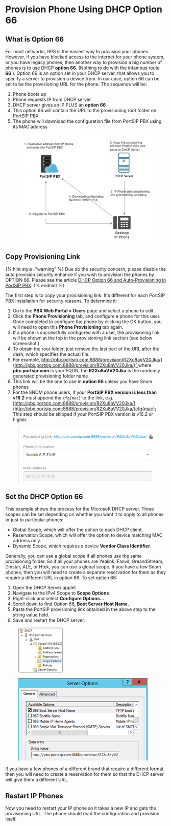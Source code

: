 # Provision Phone Using DHCP Option 66

## What is Option 66

For most networks, RPS is the easiest way to provision your phones. However, if you have blocked access to the internet for your phone system, or you have legacy phones, then another way to provision a big number of phones is to use DHCP **option 66**. (Nothing to do with the infamous route **66** ). Option 66 is an option set in your DHCP server, that allows you to specify a server to provision a device from. In our case, option 66 can be set to be the provisioning URL for the phone. The sequence will be:

1. Phone boots up
2. Phone requests IP from DHCP server
3. DHCP server gives an IP PLUS an **option 66**
4. This option 66 will contain the URL to the provisioning root folder on PortSIP PBX
5. The phone will download the configuration file from PortSIP PBX using its MAC address

<figure><img src="../../.gitbook/assets/portsip_dhcp66_phone.png" alt=""><figcaption></figcaption></figure>

## Copy Provisioning Link <a href="#h.53mpievjyi4e" id="h.53mpievjyi4e"></a>

{% hint style="warning" %}
Due do the security concern, please disable the auto provision security enhance if you wish to provision the phones by OPTION 66. Please see the article [DHCP Option 66 and Auto-Provisioning in PortSIP PBX](auto-provisioning-security.md#dhcp-option-66-and-auto-provisioning-in-portsip-pbx).
{% endhint %}

The first step is to copy your provisioning link. It's different for each PortSIP PBX installation for security reasons. To determine it:

1. Go to the **PBX Web Portal >  Users** page and select a phone to edit.&#x20;
2. Click the **Phone Provisioning** tab, and configure a phone for this user. Once completed to configure the phone by clicking the OK button, you will need to open this **Phone Provisioning** tab again.
3. If a phone is successfully configured with a user, the provisioning link will be shown at the top in the provisioning link section (see below screenshot.)
4. To obtain the root folder, just remove the last part of the URL after the dash, which specifies the actual file.
5. For example, [http://pbx.portsip.com:8888/provision/R2Xu8aVV20Jka/](http://pbx.portsip.com:8888/provision/R2Xu8aVV20Jka/)[ ](http://pbx.portsip.com:8888/provision/R2Xu8aVV20Jka/)where **pbx.portsip.com** is your FQDN, the **R2Xu8aVV20Jka** is the randomly generated provisioning folder name
6. This link will be the one to use in **option 66** unless you have Snom phones
7. For the SNOM phone users, if your **PortSIP PBX version is less than v16.2** must append the `cfg{mac}` to the link, e.g. [http://pbx.portsip.com:8888/provision/R2Xu8aVV20Jka/](http://pbx.portsip.com:8888/provision/R2Xu8aVV20Jka/)cfg{mac}; This step should be skipped if your PortSIP PBX version is v16.2 or higher.

<figure><img src="../../.gitbook/assets/portsip_dhcp66_phone_3.png" alt="" width="563"><figcaption></figcaption></figure>

## Set the DHCP Option 66

This example shows the process for the Microsoft DHCP server. Three scopes can be set depending on whether you want it to apply to all phones or just to particular phones:

* Global Scope, which will offer the option to each DHCP client.
* Reservation Scope, which will offer the option to device matching MAC address only.
* Dynamic Scope, which requires a device **Vendor Class Identifier**.

Generally, you can use a global scope if all phones use the same provisioning folder. So if all your phones are Yealink, Fanvil, GreandStream, Dinstar, ALE, or Htek, you can use a global scope. If you have a few Snom phones, then you will need to create a separate reservation for them as they require a different URL in option 66. To set option 66:

1. Open the DHCP Server applet
2. Navigate to the IPv4 Scope to **Scope Options**
3. Right-click and select **Configure Options…**
4. Scroll down to find Option 66, **Boot Server Host Name**.
5. Paste the PortSIP provisioning link obtained in the above step to the string value field.
6. Save and restart the DHCP server.

<figure><img src="../../.gitbook/assets/portsip_dhcp66_phone_1.png" alt="" width="141"><figcaption></figcaption></figure>

<figure><img src="../../.gitbook/assets/portsip_dhcp66_phone_2.png" alt=""><figcaption></figcaption></figure>

If you have a few phones of a different brand that require a different format, then you will need to create a reservation for them so that the DHCP server will give them a different URL.

## Restart IP Phones <a href="#h.ynefnc92wmh9" id="h.ynefnc92wmh9"></a>

Now you need to restart your IP phone so it takes a new IP and gets the provisioning URL. The phone should read the configuration and provision itself.

